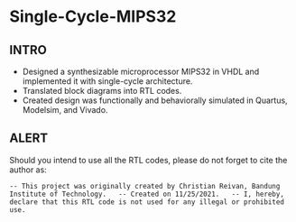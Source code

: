 # Single-Cycle-MIPS32

## INTRO
- Designed a synthesizable microprocessor MIPS32 in VHDL and implemented it with single-cycle architecture.
- Translated block diagrams into RTL codes.
- Created design was functionally and behaviorally simulated in Quartus, Modelsim, and Vivado.

## ALERT
Should you intend to use all the RTL codes, please do not forget to cite the author as:


` -- This project was originally created by Christian Reivan, Bandung Institute of Technology.  
  -- Created on 11/25/2021.  
  -- I, hereby, declare that this RTL code is not used for any illegal or prohibited use.  
`
